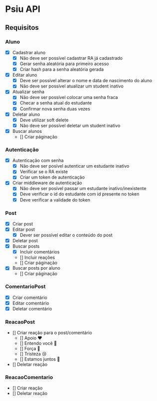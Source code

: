 # Psiu API

## Requisitos

### Aluno

- [x] Cadastrar aluno
  - [x] Não deve ser possível cadastrar RA já cadastrado
  - [x] Gerar senha aleatória para primeiro acesso
  - [x] Criar hash para a senha aleatória gerada

- [x] Editar aluno
  - [x] Deve ser possível alterar o nome e data de nascimento do aluno
  - [x] Não deve ser possível atualizar um student inativo
  
- [x] Atualizar senha
  - [x] Não deve ser possível colocar uma senha fraca
  - [x] Checar a senha atual do estudante
  - [x] Confirmar nova senha duas vezes

- [x] Deletar aluno
  - [x] Deve utilizar soft delete
  - [x] Não deve ser possível deletar um student inativo
  
- [x] Buscar alunos
  - [] Criar páginação

### Autenticação

- [x] Autenticação com senha
  - [x] Não deve ser posível autenticar um estudante inativo
  - [x] Verificar se o RA existe
  - [x] Criar um token de autenticação
- [x] Criar middleware de autenticação
  - [x] Não deve ser posível passar um estudante inativo/inexistente 
  - [x] Deve verificar o id do estudante com id presente no token
  - [x] Deve verificar a validade do token

### Post

- [x] Criar post
- [x] Editar post
  - [x] Dever ser possível editar o conteúdo do post
- [x] Deletar post
- [x] Buscar posts
  - [x] Incluir comentários
  - [] Incluir reações
  - [] Criar páginação
- [x] Buscar posts por aluno
  - [] Criar páginação

### ComentarioPost

- [x] Criar comentário
- [x] Editar comentário
- [x] Deletar comentário

### ReacaoPost

- [] Criar reação para o post/comentário
  - [] Apoio ❤️
  - [] Entendo você 👐
  - [] Força 💪
  - [] Tristeza 😢
  - [] Estamos juntos 🤝
- [] Deletar reação

### ReacaoComentario

- [] Criar reação
- [] Deletar reação
